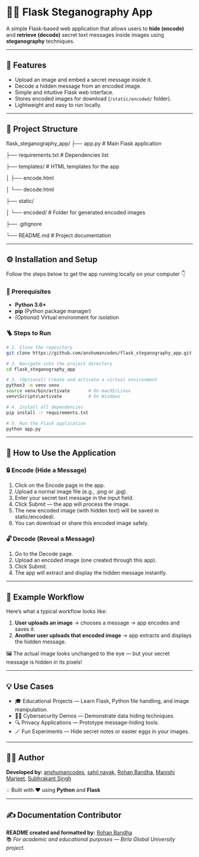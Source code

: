 # 🕵️‍♂️ Flask Steganography App

A simple Flask-based web application that allows users to **hide (encode)** and **retrieve (decode)** secret text messages inside images using **steganography** techniques.

---

## 🚀 Features

- Upload an image and embed a secret message inside it.
- Decode a hidden message from an encoded image.
- Simple and intuitive Flask web interface.
- Stores encoded images for download (`/static/encoded/` folder).
- Lightweight and easy to run locally.

---

## 📁 Project Structure

flask_steganography_app/
├── app.py # Main Flask application

├── requirements.txt # Dependencies list

├── templates/ # HTML templates for the app

│ ├── encode.html

│ └── decode.html

├── static/

│ └── encoded/ # Folder for generated encoded images

├── .gitignore

└── README.md # Project documentation

---

## ⚙️ Installation and Setup

Follow the steps below to get the app running locally on your computer 👇

### 🧩 Prerequisites

- **Python 3.6+**
- **pip** (Python package manager)
- *(Optional)* Virtual environment for isolation

### 🪜 Steps to Run

```bash
# 1. Clone the repository
git clone https://github.com/anshumancodes/flask_steganography_app.git

# 2. Navigate into the project directory
cd flask_steganography_app

# 3. (Optional) Create and activate a virtual environment
python3 -m venv venv
source venv/bin/activate       # On macOS/Linux
venv\Scripts\activate          # On Windows

# 4. Install all dependencies
pip install -r requirements.txt

# 5. Run the Flask application
python app.py
```

---

## 🧭 How to Use the Application

### 🔒 Encode (Hide a Message)

1. Click on the Encode page in the app.
2. Upload a normal image file (e.g., .png or .jpg).
3. Enter your secret text message in the input field.
4. Click Submit — the app will process the image.
5. The new encoded image (with hidden text) will be saved in static/encoded/.
6. You can download or share this encoded image safely.

### 🔓 Decode (Reveal a Message)

1. Go to the Decode page.
2. Upload an encoded image (one created through this app).
3. Click Submit.
4. The app will extract and display the hidden message instantly.

---

## 🧰 Example Workflow

Here’s what a typical workflow looks like:

1. **User uploads an image** → chooses a message → app encodes and saves it.
2. **Another user uploads that encoded image** → app extracts and displays the hidden message.

🖼️ The actual image looks unchanged to the eye — but your secret message is hidden in its pixels!

---

## 💡 Use Cases

- 🎓 Educational Projects — Learn Flask, Python file handling, and image manipulation.
- 🧑‍💻 Cybersecurity Demos — Demonstrate data hiding techniques.
- 🔍 Privacy Applications — Prototype message-hiding tools.
- 🪄 Fun Experiments — Hide secret notes or easter eggs in your images.

---

## 👨‍💻 Author
**Developed by:** [anshumancodes](https://github.com/anshumancodes), [sahil nayak](https://github.com/sahilnyk), [Rohan Bandha](https://github.com/rohanbandha), [Manishi Marjeet](https://github.com/DABOZE), [Subhrakant Singh](https://github.com/subhrakant1299)

💡 Built with ❤️ using **Python** and **Flask**

---

## ✍️ Documentation Contributor

**README created and formatted by:** [Rohan Bandha](https://github.com/rohanbandha)  
📚 *For academic and educational purposes — Birla Global University project.*
